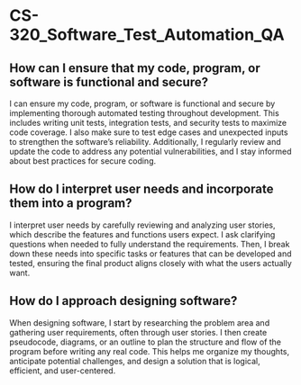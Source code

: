 # CS-320_Software_Test_Automation_QA

## How can I ensure that my code, program, or software is functional and secure?
I can ensure my code, program, or software is functional and secure by implementing thorough automated testing throughout development. This includes writing unit tests, integration tests, and security tests to maximize code coverage. I also make sure to test edge cases and unexpected inputs to strengthen the software’s reliability. Additionally, I regularly review and update the code to address any potential vulnerabilities, and I stay informed about best practices for secure coding.

## How do I interpret user needs and incorporate them into a program?
I interpret user needs by carefully reviewing and analyzing user stories, which describe the features and functions users expect. I ask clarifying questions when needed to fully understand the requirements. Then, I break down these needs into specific tasks or features that can be developed and tested, ensuring the final product aligns closely with what the users actually want.

## How do I approach designing software?
When designing software, I start by researching the problem area and gathering user requirements, often through user stories. I then create pseudocode, diagrams, or an outline to plan the structure and flow of the program before writing any real code. This helps me organize my thoughts, anticipate potential challenges, and design a solution that is logical, efficient, and user-centered.
